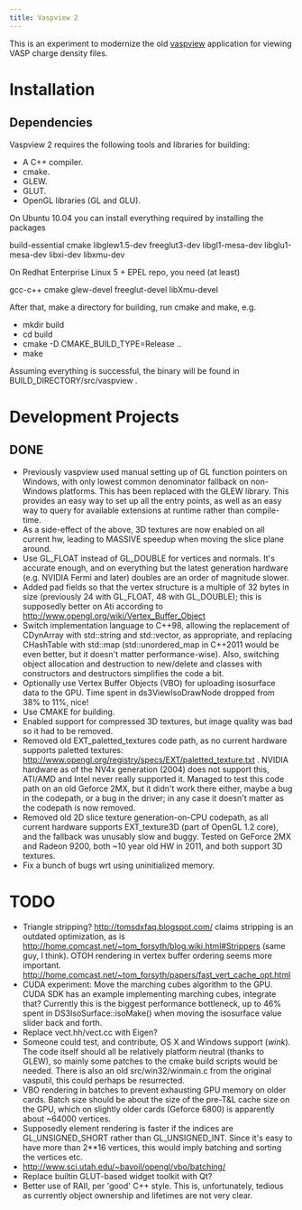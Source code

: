 ```yaml
---
title: Vaspview 2
---
```


This is an experiment to modernize the old
[vaspview](http://vaspview.sf.net) application for viewing VASP charge
density files.

Installation
============

Dependencies
------------

Vaspview 2 requires the following tools and libraries for building:

-   A C++ compiler.
-   cmake.
-   GLEW.
-   GLUT.
-   OpenGL libraries (GL and GLU).

On Ubuntu 10.04 you can install everything required by installing the
packages

build-essential cmake libglew1.5-dev freeglut3-dev libgl1-mesa-dev
libglu1-mesa-dev libxi-dev libxmu-dev

On Redhat Enterprise Linux 5 + EPEL repo, you need (at least)

gcc-c++ cmake glew-devel freeglut-devel libXmu-devel

After that, make a directory for building, run cmake and make, e.g.

-   mkdir build
-   cd build
-   cmake -D CMAKE\_BUILD\_TYPE=Release ..
-   make

Assuming everything is successful, the binary will be found in
BUILD\_DIRECTORY/src/vaspview .

Development Projects
====================

DONE
----

-   Previously vaspview used manual setting up of GL function pointers
    on Windows, with only lowest common denominator fallback on
    non-Windows platforms. This has been replaced with the GLEW library.
    This provides an easy way to set up all the entry points, as well as
    an easy way to query for available extensions at runtime rather than
    compile-time.
-   As a side-effect of the above, 3D textures are now enabled on all
    current hw, leading to MASSIVE speedup when moving the slice plane
    around.
-   Use GL\_FLOAT instead of GL\_DOUBLE for vertices and normals. It\'s
    accurate enough, and on everything but the latest generation
    hardware (e.g. NVIDIA Fermi and later) doubles are an order of
    magnitude slower.
-   Added pad fields so that the vertex structure is a multiple of 32
    bytes in size (previously 24 with GL\_FLOAT, 48 with GL\_DOUBLE);
    this is supposedly better on Ati according to
    <http://www.opengl.org/wiki/Vertex_Buffer_Object>
-   Switch implementation language to C++98, allowing the replacement of
    CDynArray with std::string and std::vector, as appropriate, and
    replacing CHashTable with std::map (std::unordered\_map in C++2011
    would be even better, but it doesn\'t matter performance-wise).
    Also, switching object allocation and destruction to new/delete and
    classes with constructors and destructors simplifies the code a bit.
-   Optionally use Vertex Buffer Objects (VBO) for uploading isosurface
    data to the GPU. Time spent in ds3ViewIsoDrawNode dropped from 38%
    to 11%, nice!
-   Use CMAKE for building.
-   Enabled support for compressed 3D textures, but image quality was
    bad so it had to be removed.
-   Removed old EXT\_paletted\_textures code path, as no current
    hardware supports paletted textures:
    <http://www.opengl.org/registry/specs/EXT/paletted_texture.txt> .
    NVIDIA hardware as of the NV4x generation (2004) does not support
    this, ATI/AMD and Intel never really supported it. Managed to test
    this code path on an old Geforce 2MX, but it didn\'t work there
    either, maybe a bug in the codepath, or a bug in the driver; in any
    case it doesn\'t matter as the codepath is now removed.
-   Removed old 2D slice texture generation-on-CPU codepath, as all
    current hardware supports EXT\_texture3D (part of OpenGL 1.2 core),
    and the fallback was unusably slow and buggy. Tested on GeForce 2MX
    and Radeon 9200, both \~10 year old HW in 2011, and both support 3D
    textures.
-   Fix a bunch of bugs wrt using uninitialized memory.

TODO
====

-   Triangle stripping? <http://tomsdxfaq.blogspot.com/> claims
    stripping is an outdated optimization, as is
    <http://home.comcast.net/~tom_forsyth/blog.wiki.html#Strippers>
    (same guy, I think). OTOH rendering in vertex buffer ordering seems
    more important.
    <http://home.comcast.net/~tom_forsyth/papers/fast_vert_cache_opt.html>
-   CUDA experiment: Move the marching cubes algorithm to the GPU. CUDA
    SDK has an example implementing marching cubes, integrate that?
    Currently this is the biggest performance bottleneck, up to 46%
    spent in DS3IsoSurface::isoMake() when moving the isosurface value
    slider back and forth.
-   Replace vect.hh/vect.cc with Eigen?
-   Someone could test, and contribute, OS X and Windows support
    (*wink*). The code itself should all be relatively platform neutral
    (thanks to GLEW), so mainly some patches to the cmake build scripts
    would be needed. There is also an old src/win32/winmain.c from the
    original vasputil, this could perhaps be resurrected.
-   VBO rendering in batches to prevent exhausting GPU memory on older
    cards. Batch size should be about the size of the pre-T&L cache size
    on the GPU, which on slightly older cards (Geforce 6800) is
    apparently about \~64000 vertices.
-   Supposedly element rendering is faster if the indices are
    GL\_UNSIGNED\_SHORT rather than GL\_UNSIGNED\_INT. Since it\'s easy
    to have more than 2\*\*16 vertices, this would imply batching and
    sorting the vertices etc.
-   <http://www.sci.utah.edu/~bavoil/opengl/vbo/batching/>
-   Replace builtin GLUT-based widget toolkit with Qt?
-   Better use of RAII, per \'good\' C++ style. This is, unfortunately,
    tedious as currently object ownership and lifetimes are not very
    clear.
